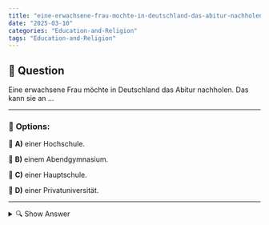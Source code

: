 ```yaml
---
title: "eine-erwachsene-frau-mochte-in-deutschland-das-abitur-nachholen-das-kann-sie-an-…"
date: "2025-03-10"
categories: "Education-and-Religion"
tags: "Education-and-Religion"
---
```


## 📌 **Question**

Eine erwachsene Frau möchte in Deutschland das Abitur nachholen. Das kann sie an …



---

### 📝 **Options:**

🔘 **A)** einer Hochschule.

🔘 **B)** einem Abendgymnasium.

🔘 **C)** einer Hauptschule.

🔘 **D)** einer Privatuniversität.

---

<details>
  <summary>🔍 Show Answer</summary>

  <p>
💡  <b>Correct Answer:</b>  b
  </p>
  <p>
    📖<b>Explanation:</b>
    Das Abitur ist das allgemeine Hochschulreifezeichen in Deutschland, das den Zugang zu Universitäten ermöglicht. Erwachsene, die ihr Abitur nachholen möchten, haben flexible Bildungsangebote zur Verfügung. Eine gängige Möglichkeit ist der Besuch eines Abendgymnasiums, das speziell für Berufstätige und Erwachsene konzipiert ist. Diese Einrichtungen bieten abendliche Unterrichtszeiten an, um Lernen und Arbeit zu vereinbaren. Im Gegensatz dazu sind Hochschulen und Universitäten primär für bereits Abiturierte oder Hochschulstudierende vorgesehen, während Hauptschulen einen anderen Bildungszweck erfüllen.
  </p>
</details>

